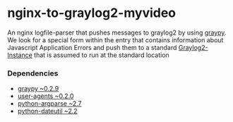 nginx-to-graylog2-myvideo
=========================

An nginx logfile-parser that pushes messages to graylog2 by using [graypy](https://pypi.python.org/pypi/graypy). 
We look for a special form within the entry that contains information about Javascript Application Errors and 
push them to a standard [Graylog2-Instance](https://pypi.python.org/pypi/graypy) that is assumed to run 
at the standard location

### Dependencies
* [graypy ~0.2.9](https://pypi.python.org/pypi/graypy/0.2.9)
* [user-agents ~0.2.0](https://pypi.python.org/pypi/user-agents/)
* [python-argparse ~2.7](http://docs.python.org/2/library/argparse.html)
* [python-dateutil ~2.2](https://pypi.python.org/pypi/python-dateutil)

